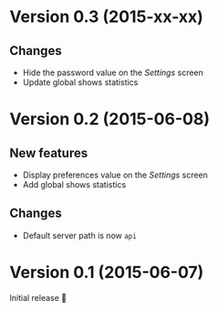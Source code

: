 # Version 0.3 (2015-xx-xx)

## Changes

- Hide the password value on the *Settings* screen
- Update global shows statistics

# Version 0.2 (2015-06-08)

## New features

- Display preferences value on the *Settings* screen
- Add global shows statistics

## Changes

- Default server path is now `api`

# Version 0.1 (2015-06-07)

Initial release :tada:
